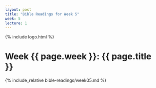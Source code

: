 ```yaml
---
layout: post
title: "Bible Readings for Week 5"
week: 5
lecture: 1
---
```


{% include logo.html %}

# Week {{ page.week }}: {{ page.title }}

{% include_relative bible-readings/week05.md %}
